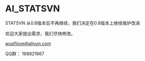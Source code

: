 # AI_STATSVN

STATSVN 从0.8版本后不再继续，我们决定在0.8版本上继续维护改进

欢迎大家提出需求，我们尽快修改。

wupflove@aliyun.com

QQ群： 168821667
